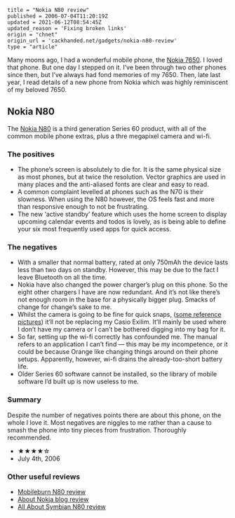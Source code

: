 ```
title = "Nokia N80 review"
published = 2006-07-04T11:20:19Z
updated = 2021-06-12T08:54:45Z
updated_reason = 'Fixing broken links'
origin = "chnet"
origin_url = 'cackhanded.net/gadgets/nokia-n80-review'
type = "article"
```

Many moons ago, I had a wonderful mobile phone, the [Nokia 7650][7650]. I
loved that phone. But one day I stepped on it. I’ve been through two other
phones since then, but I’ve always had fond memories of my 7650. Then, late
last year, I read details of a new phone from Nokia which was highly
reminiscent of my beloved 7650.

## Nokia N80

The [Nokia N80][n80] is a third generation Series 60 product, with all of the common
mobile phone extras, plus a thre megapixel camera and wi-fi.

### The positives

* The phone’s screen is absolutely to die for. It is the same physical size as
  most phones, but at twice the resolution. Vector graphics are used in many
  places and the anti-aliased fonts are clear and easy to read.
* A common complaint levelled at phones such as the N70 is their slowness.
  When using the N80 however, the OS feels fast and more than responsive
  enough to not be frustrating.
* The new ‘active standby’ feature which uses the home screen to display
  upcoming calendar events and todos is lovely, as is being able to define
  your six most frequently used apps for quick access.


### The negatives

* With a smaller that normal battery, rated at only 750mAh the device lasts
  less than two days on standby. However, this may be due to the fact I leave
  Bluetooth on all the time.
* Nokia have also changed the power charger’s plug on this phone. So the eight
  other chargers I have are now redundant. And it’s not like there’s not
  enough room in the base for a physically bigger plug. Smacks of change for
  change’s sake to me.
* Whilst the camera is going to be fine for quick snaps, ([some reference
  pictures][rp]) it’ll not be replacing my Casio Exilim. It’ll mainly be used
  where I don’t have my camera or I can’t be bothered digging into my bag for
  it.
* So far, setting up the wi-fi correctly has confounded me. The manual refers
  to an application I can’t find &mdash; this may be my incompetence, or it
  could be because Orange like changing things around on their phone setups.
  Apparently, however, wi-fi drains the already-too-short battery life.
* Older Series 60 software cannot be installed, so the library of mobile
  software I’d built up is now useless to me.


### Summary

Despite the number of negatives points there are about this phone, on the
whole I love it. Most negatives are niggles to me rather than a cause to smash
the phone into tiny pieces from frustration. Thoroughly recommended.

* ★★★★☆
* July 4th, 2006


### Other useful reviews

* [Mobileburn N80 review][mb]
* [About Nokia blog review][nb]
* [All About Symbian N80 review][as]


[7650]: https://en.wikipedia.org/wiki/Nokia_7650
[n80]: https://en.wikipedia.org/wiki/Nokia_N80
[rp]: https://www.flickr.com/photos/mn_francis/tags/nokian80reference/
[mb]: https://web.archive.org/web/2006123100000/http://www.mobileburn.com/review.jsp?Id=2345
[nb]: https://web.archive.org/web/2006123100000/http://www.about-nokia.com/blog/index.php?itemid=145
[as]: http://www.allaboutsymbian.com/reviews/item/Nokia_N80_Review_2.php
